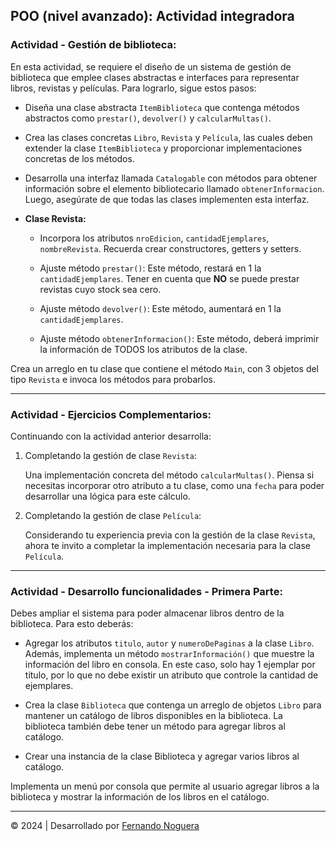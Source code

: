 ## POO (nivel avanzado): Actividad integradora

### Actividad - Gestión de biblioteca:

En esta actividad, se requiere el diseño de un sistema de gestión de biblioteca que emplee clases abstractas e interfaces para representar libros, revistas y películas. Para lograrlo, sigue estos pasos:

* Diseña una clase abstracta `ItemBiblioteca` que contenga métodos abstractos como `prestar()`, `devolver()` y `calcularMultas()`.

* Crea las clases concretas `Libro`, `Revista` y `Película`, las cuales deben extender la clase `ItemBiblioteca` y proporcionar implementaciones concretas de los métodos.

* Desarrolla una interfaz llamada `Catalogable` con métodos para obtener información sobre el elemento bibliotecario llamado `obtenerInformacion`. Luego, asegúrate de que todas las clases implementen esta interfaz.

* **Clase Revista:**
    * Incorpora los atributos `nroEdicion`, `cantidadEjemplares`, `nombreRevista`. Recuerda crear constructores, getters y setters.

    * Ajuste método `prestar()`: Este método, restará en 1 la `cantidadEjemplares`. Tener en cuenta que **NO** se puede prestar revistas cuyo stock sea cero.

    * Ajuste método `devolver()`: Este método, aumentará en 1 la `cantidadEjemplares`.

    * Ajuste método `obtenerInformacion()`: Este método, deberá imprimir la información de TODOS los atributos de la clase.

Crea un arreglo en tu clase que contiene el método `Main`, con 3 objetos del tipo `Revista` e invoca los métodos para probarlos.

---

### Actividad - Ejercicios Complementarios:

Continuando con la actividad anterior desarrolla:

1. Completando la gestión de clase `Revista`:

    Una implementación concreta del método `calcularMultas()`. Piensa si necesitas incorporar otro atributo a tu clase, como una `fecha` para poder desarrollar una lógica para este cálculo.

2. Completando la gestión de clase `Película`:

    Considerando tu experiencia previa con la gestión de la clase `Revista`, ahora te invito a completar la implementación necesaria para la clase `Película`.

---

### Actividad - Desarrollo funcionalidades - Primera Parte:

Debes ampliar el sistema para poder almacenar libros dentro de la biblioteca. Para esto deberás:

* Agregar los atributos `titulo`, `autor` y `numeroDePaginas` a la clase `Libro`. Además, implementa un método `mostrarInformación()` que muestre la información del libro en consola. En este caso, solo hay 1  ejemplar por título, por lo que no debe existir un atributo que controle la cantidad de ejemplares.

* Crea la clase `Biblioteca` que contenga un arreglo de objetos `Libro` para mantener un catálogo de libros disponibles en la biblioteca. La biblioteca también debe tener un método para agregar libros al catálogo.

* Crear una instancia de la clase Biblioteca y agregar varios libros al catálogo.

Implementa un menú por consola que permite al usuario agregar libros a la biblioteca y mostrar la información de los libros en el catálogo.


---

© 2024 | Desarrollado por [Fernando Noguera](https://www.linkedin.com/in/jfnoguerab/)